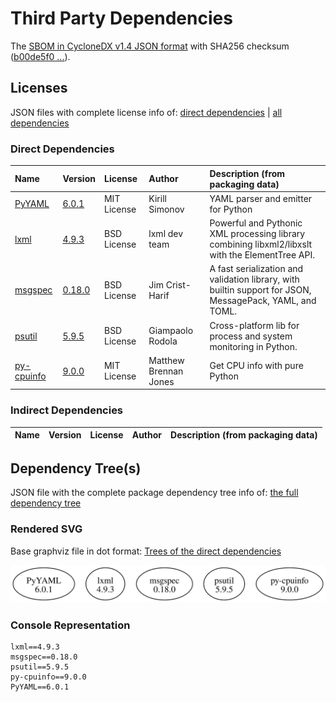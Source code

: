 # Third Party Dependencies

<!--[[[fill sbom_sha256()]]]-->
The [SBOM in CycloneDX v1.4 JSON format](https://git.sr.ht/~sthagen/taksonomia/blob/default/sbom/cdx.json) with SHA256 checksum ([b00de5f0 ...](https://git.sr.ht/~sthagen/taksonomia/blob/default/sbom/cdx.json.sha256 "sha256:b00de5f060508c43bc6f8f83be638080750ce6447cf82926fa2f3c17fa92f962")).
<!--[[[end]]] (checksum: 3e4a52b26783df269d830d0e12ca4ea9)-->
## Licenses 

JSON files with complete license info of: [direct dependencies](direct-dependency-licenses.json) | [all dependencies](all-dependency-licenses.json)

### Direct Dependencies

<!--[[[fill direct_dependencies_table()]]]-->
| Name                                                  | Version                                             | License     | Author                | Description (from packaging data)                                                                        |
|:------------------------------------------------------|:----------------------------------------------------|:------------|:----------------------|:---------------------------------------------------------------------------------------------------------|
| [PyYAML](https://pyyaml.org/)                         | [6.0.1](https://pypi.org/project/PyYAML/6.0.1/)     | MIT License | Kirill Simonov        | YAML parser and emitter for Python                                                                       |
| [lxml](https://lxml.de/)                              | [4.9.3](https://pypi.org/project/lxml/4.9.3/)       | BSD License | lxml dev team         | Powerful and Pythonic XML processing library combining libxml2/libxslt with the ElementTree API.         |
| [msgspec](https://jcristharif.com/msgspec/)           | [0.18.0](https://pypi.org/project/msgspec/0.18.0/)  | BSD License | Jim Crist-Harif       | A fast serialization and validation library, with builtin support for JSON, MessagePack, YAML, and TOML. |
| [psutil](https://github.com/giampaolo/psutil)         | [5.9.5](https://pypi.org/project/psutil/5.9.5/)     | BSD License | Giampaolo Rodola      | Cross-platform lib for process and system monitoring in Python.                                          |
| [py-cpuinfo](https://github.com/workhorsy/py-cpuinfo) | [9.0.0](https://pypi.org/project/py-cpuinfo/9.0.0/) | MIT License | Matthew Brennan Jones | Get CPU info with pure Python                                                                            |
<!--[[[end]]] (checksum: 9efa3ab80d87069808f9577ea8689fa4)-->

### Indirect Dependencies

<!--[[[fill indirect_dependencies_table()]]]-->
| Name | Version | License | Author | Description (from packaging data) |
|:-----|:--------|:--------|:-------|:----------------------------------|
<!--[[[end]]] (checksum: 8a87b89207db0be2864af66f9266660c)-->

## Dependency Tree(s)

JSON file with the complete package dependency tree info of: [the full dependency tree](package-dependency-tree.json)

### Rendered SVG

Base graphviz file in dot format: [Trees of the direct dependencies](package-dependency-tree.dot.txt)

<img src="./package-dependency-tree.svg" alt="Trees of the direct dependencies" title="Trees of the direct dependencies"/>

### Console Representation

<!--[[[fill dependency_tree_console_text()]]]-->
````console
lxml==4.9.3
msgspec==0.18.0
psutil==5.9.5
py-cpuinfo==9.0.0
PyYAML==6.0.1
````
<!--[[[end]]] (checksum: 7984dac973d6ef33a142eface68db1ab)-->
